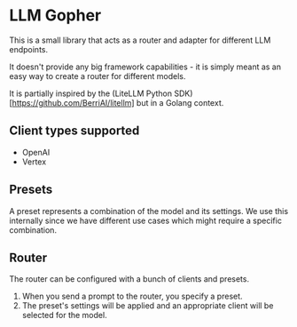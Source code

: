# LLM Gopher

This is a small library that acts as a router and adapter for different LLM endpoints.

It doesn't provide any big framework capabilities - it is simply meant as an easy way to create a router for different models.

It is partially inspired by the (LiteLLM Python SDK)[https://github.com/BerriAI/litellm] but in a Golang context.

## Client types supported

- OpenAI
- Vertex

## Presets

A preset represents a combination of the model and its settings.
We use this internally since we have different use cases which might require a specific combination.

## Router

The router can be configured with a bunch of clients and presets.

1. When you send a prompt to the router, you specify a preset.
2. The preset's settings will be applied and an appropriate client will be selected for the model.

